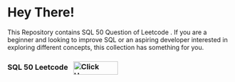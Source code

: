 # Hey There!

This Repository contains SQL 50 Question of Leetcode . 
If you are a beginner and looking to improve SQL or an aspiring developer interested in exploring different concepts, this collection has something for you.

### SQL 50 Leetcode &nbsp; <a href="https://leetcode.com/studyplan/top-sql-50/" target="blank"><img align="center" src="" alt="Click Here" height="30" width="100" /></a>

